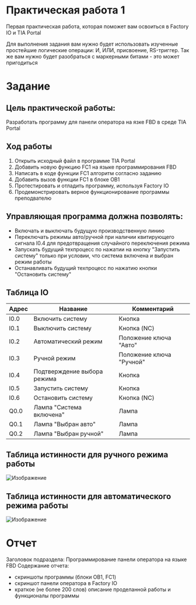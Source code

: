
# Практическая работа 1

Первая практическая работа, которая поможет вам освоиться в Factory IO и TIA Portal

Для выполнения задания вам нужно будет использовать изученные простейшие логические операции: И, ИЛИ, присвоение, RS-триггер. Так же вам нужно будет разобраться с маркерными битами - это может пригодиться

# Задание

## Цель практической работы:
Разработать программу для панели оператора на язке FBD в среде TIA Portal

## Ход работы

1. Открыть исходный файл в программе TIA Portal
2. Добавить новую функцию FC1 на языке программирования FBD
3. Написать в коде функции FC1 алгоритм согласно заданию
4. Добавить вызов функции FC1 в блоке OB1
5. Протестировать и отладить программу, используя Factory IO
6. Продемонстрировать верное функционирование программы преподвателю

## Управляющая программа должна позволять:

- Включать и выключать будущую производственную линию
- Переключать режимы авто/ручной при наличии квитирующего сигнала I0.4 для предотвращения случайного переключения режима
- Запускать будущий техпроцесс по нажатии на кнопку "Запустить систему" только при условии, что система включена и выбран режим работы
- Останавливать будущий техпроцесс по нажатию кнопки "Остановить систему"

## Таблица IO

| Адрес | Название        | Комментарий |
| ----- | ----------------|-------------|
| I0.0  | Включить систему             |Кнопка|
| I0.1  | Выключить систему            |Кнопка (NC)|
| I0.2  | Автоматический режим         |Положение ключа "Авто"|
| I0.3  | Ручной режим                 |Положение ключа "Ручной"|
| I0.4  | Подтверждение выбора режима  |Кнопка|
| I0.5  | Запустить систему            |Кнопка|
| I0.6  | Остановить систему           |Кнопка (NC)|
| Q0.0  | Лампа "Система включена"     |Лампа|
| Q0.1  | Лампа "Выбран авто"          |Лампа|
| Q0.2  | Лампа "Выбран ручной"        |Лампа|

## Таблица истинности для ручного режима работы
![Изображение](https://i.ibb.co/cKQqq6NZ/2025-05-04-183607.png)

## Таблица истинности для автоматического режима работы
![Изображение](https://i.ibb.co/Sw3TVthQ/2025-05-04-183646.png)

# Отчет

Заголовок подраздела: Программирование панели оператора на языке FBD
Содержание отчета: 
- скриншоты программы (блоки OB1, FC1)
- скриншот панели оператора в Factory IO
- краткое (не более 200 слов) описание проделанной работы и функционалы программы